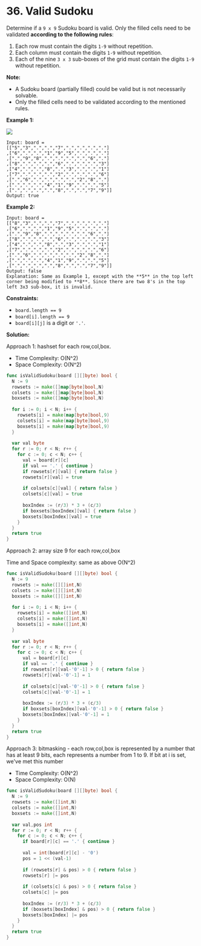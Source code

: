 # 36. Valid Sudoku

Determine if a `9 x 9`  Sudoku board is valid. Only the filled cells need to be validated **according to the following rules**:

1.  Each row must contain the digits `1-9`  without repetition.
2.  Each column must contain the digits `1-9` without repetition.
3.  Each of the nine `3 x 3`  sub-boxes of the grid must contain the digits `1-9` without repetition.

**Note:**

-   A Sudoku board (partially filled) could be valid but is not necessarily solvable.
-   Only the filled cells need to be validated according to the mentioned rules.

**Example 1:**

![](https://upload.wikimedia.org/wikipedia/commons/thumb/f/ff/Sudoku-by-L2G-20050714.svg/250px-Sudoku-by-L2G-20050714.svg.png)

	Input: board = 
	[["5","3",".",".","7",".",".",".","."]
	,["6",".",".","1","9","5",".",".","."]
	,[".","9","8",".",".",".",".","6","."]
	,["8",".",".",".","6",".",".",".","3"]
	,["4",".",".","8",".","3",".",".","1"]
	,["7",".",".",".","2",".",".",".","6"]
	,[".","6",".",".",".",".","2","8","."]
	,[".",".",".","4","1","9",".",".","5"]
	,[".",".",".",".","8",".",".","7","9"]]
	Output: true

**Example 2:**

	Input: board = 
	[["8","3",".",".","7",".",".",".","."]
	,["6",".",".","1","9","5",".",".","."]
	,[".","9","8",".",".",".",".","6","."]
	,["8",".",".",".","6",".",".",".","3"]
	,["4",".",".","8",".","3",".",".","1"]
	,["7",".",".",".","2",".",".",".","6"]
	,[".","6",".",".",".",".","2","8","."]
	,[".",".",".","4","1","9",".",".","5"]
	,[".",".",".",".","8",".",".","7","9"]]
	Output: false
	Explanation: Same as Example 1, except with the **5** in the top left corner being modified to **8**. Since there are two 8's in the top left 3x3 sub-box, it is invalid.

**Constraints:**

-   `board.length == 9`
-   `board[i].length == 9`
-   `board[i][j]`  is a digit or  `'.'`.

**Solution:**

Approach 1: hashset for each row,col,box.

- Time Complexity: O(N^2) 
- Space Complexity: O(N^2)

```go
func isValidSudoku(board [][]byte) bool {
  N := 9
  rowsets := make([]map[byte]bool,N)
  colsets := make([]map[byte]bool,N)
  boxsets := make([]map[byte]bool,N)
  
  for i := 0; i < N; i++ {
    rowsets[i] = make(map[byte]bool,9)
    colsets[i] = make(map[byte]bool,9)
    boxsets[i] = make(map[byte]bool,9)
  }
  
  var val byte
  for r := 0; r < N; r++ {
    for c := 0; c < N; c++ {
      val = board[r][c]
      if val == '.' { continue }
      if rowsets[r][val] { return false }
      rowsets[r][val] = true
      
      if colsets[c][val] { return false }
      colsets[c][val] = true
      
      boxIndex := (r/3) * 3 + (c/3)
      if boxsets[boxIndex][val] { return false }
      boxsets[boxIndex][val] = true
    }
  }
  return true
}
```

Approach 2: array size 9 for each row,col,box

Time and Space complexity: same as above O(N^2)

```go
func isValidSudoku(board [][]byte) bool {
  N := 9
  rowsets := make([][]int,N)
  colsets := make([][]int,N)
  boxsets := make([][]int,N)
  
  for i := 0; i < N; i++ {
    rowsets[i] = make([]int,N)
    colsets[i] = make([]int,N)
    boxsets[i] = make([]int,N)
  }
  
  var val byte
  for r := 0; r < N; r++ {
    for c := 0; c < N; c++ {
      val = board[r][c]
      if val == '.' { continue }
      if rowsets[r][val-'0'-1] > 0 { return false }
      rowsets[r][val-'0'-1] = 1
      
      if colsets[c][val-'0'-1] > 0 { return false }
      colsets[c][val-'0'-1] = 1
      
      boxIndex := (r/3) * 3 + (c/3)
      if boxsets[boxIndex][val-'0'-1] > 0 { return false }
      boxsets[boxIndex][val-'0'-1] = 1
    }
  }
  return true
}
```

Approach 3: bitmasking - each row,col,box is represented by a number that has at least 9 bits, each represents a number from 1 to 9. If bit at i is set, we've met this number

- Time Complexity: O(N^2) 
- Space Complexity: O(N)

```go
func isValidSudoku(board [][]byte) bool {
  N := 9
  rowsets := make([]int,N)
  colsets := make([]int,N)
  boxsets := make([]int,N)
    
  var val,pos int
  for r := 0; r < N; r++ {
    for c := 0; c < N; c++ {
      if board[r][c] == '.' { continue }
      
      val = int(board[r][c] - '0')
      pos = 1 << (val-1)
      
      if (rowsets[r] & pos) > 0 { return false }
      rowsets[r] |= pos
      
      if (colsets[c] & pos) > 0 { return false }
      colsets[c] |= pos
      
      boxIndex := (r/3) * 3 + (c/3)
      if (boxsets[boxIndex] & pos) > 0 { return false }
      boxsets[boxIndex] |= pos
    }
  }
  return true
}
```